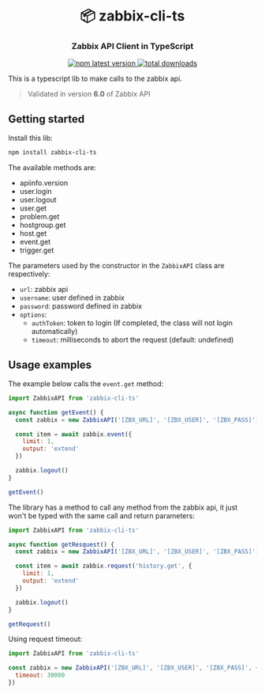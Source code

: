 <h1 align="center" style="border-bottom: none;">📦 zabbix-cli-ts</h1>
<h3 align="center">Zabbix API Client in TypeScript</h3>
<p align="center">
  <a href="https://www.npmjs.com/package/zabbix-cli-ts">
    <img alt="npm latest version" src="https://img.shields.io/npm/v/zabbix-cli-ts/latest.svg">
  </a>
  <a href="https://www.npmjs.com/package/zabbix-cli-ts">
    <img alt="total downloads" src="https://img.shields.io/npm/dt/zabbix-cli-ts">
  </a>
</p>

This is a typescript lib to make calls to the zabbix api.

> Validated in version **6.0** of Zabbix API

## Getting started

Install this lib:

```bash
npm install zabbix-cli-ts
```

The available methods are:

- apiinfo.version
- user.login
- user.logout
- user.get
- problem.get
- hostgroup.get
- host.get
- event.get
- trigger.get

The parameters used by the constructor in the `ZabbixAPI` class are respectively:

- `url`: zabbix api
- `username`: user defined in zabbix
- `password`: password defined in zabbix
- `options`:
  - `authToken`: token to login (If completed, the class will not login automatically)
  - `timeout`: milliseconds to abort the request (default: undefined)

## Usage examples

The example below calls the `event.get` method:

```js
import ZabbixAPI from 'zabbix-cli-ts'

async function getEvent() {
  const zabbix = new ZabbixAPI('[ZBX_URL]', '[ZBX_USER]', '[ZBX_PASS]')

  const item = await zabbix.event({
    limit: 1,
    output: 'extend'
  })

  zabbix.logout()
}

getEvent()
```

The library has a method to call any method from the zabbix api, it just won't be typed with the same call and return parameters:

```js
import ZabbixAPI from 'zabbix-cli-ts'

async function getResquest() {
  const zabbix = new ZabbixAPI('[ZBX_URL]', '[ZBX_USER]', '[ZBX_PASS]')

  const item = await zabbix.request('history.get', {
    limit: 1,
    output: 'extend'
  })

  zabbix.logout()
}

getRequest()
```

Using request timeout:

```js
import ZabbixAPI from 'zabbix-cli-ts'

const zabbix = new ZabbixAPI('[ZBX_URL]', '[ZBX_USER]', '[ZBX_PASS]', {
  timeout: 30000
})
```
